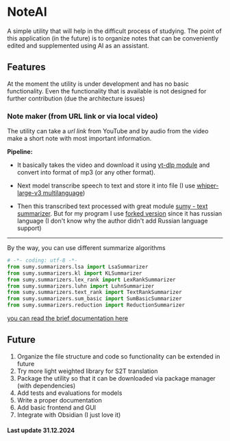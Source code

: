 # NoteAI 

A simple utility that will help in the difficult process of studying. The point of this application (in the future) is to organize notes that can be conveniently edited and supplemented using AI as an assistant.

## Features
At the moment the utility is under development and has no basic functionality. Even the functionality that is available is not designed for further contribution (due the architecture issues)
    
### Note maker (from URL link or via local video)
The utility can take a *url link* from YouTube and by audio from the video make a short note with most important information. 

**Pipeline:**

* It basically takes the video and download it using [yt-dlp module](https://github.com/yt-dlp/yt-dlp) and convert into format of mp3 (or any other format).

* Next model transcribe speech to text and store it into file (I use [whiper-large-v3 multilanguage](huggingface.com/openai/whisper-large-v3))

* Then this transcribed text processed with great module [sumy - text summarizer](https://github.com/miso-belica/sumy). But for my program I use [forked version](https://github.com/firelight-cs/sumy) since it has russian language (I don't know why the author didn't add Russian language support)

--------------------
By the way, you can use different summarize algorithms 
```python
# -*- coding: utf-8 -*-
from sumy.summarizers.lsa import LsaSummarizer
from sumy.summarizers.kl import KLSummarizer 
from sumy.summarizers.lex_rank import LexRankSummarizer
from sumy.summarizers.luhn import LuhnSummarizer
from sumy.summarizers.text_rank import TextRankSummarizer
from sumy.summarizers.sum_basic import SumBasicSummarizer
from sumy.summarizers.reduction import ReductionSummarizer

```
[you can read the brief documentation here](https://github.com/miso-belica/sumy/blob/main/docs/summarizators.md)


## Future
1. Organize the file structure and code so functionality can be extended in future
2. Try more light weighted library for S2T translation
3. Package the utility so that it can be downloaded via package manager (with dependencies)
4. Add tests and evaluations for models
5. Write a proper documentation
6. Add basic frontend and GUI
7. Integrate with Obsidian (I just love it)

#### Last update 31.12.2024
